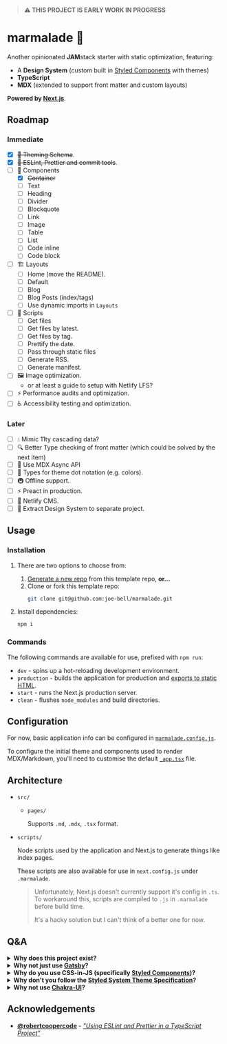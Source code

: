 > **⚠️ THIS PROJECT IS EARLY WORK IN PROGRESS**

# marmalade 🍊

Another opinionated **JAM**stack starter with static optimization, featuring:

- A **Design System** (custom built in [Styled Components](https://styled-components.com/) with themes)
- **TypeScript**
- **MDX** (extended to support front matter and custom layouts)

**Powered by [Next.js](https://nextjs.org)**.

## Roadmap

### Immediate

- [x] ~~🎨 Theming Schema~~.
- [x] ~~🏁 ESLint, Prettier and commit tools~~.
- [ ] 🧱 Components
  - [x] ~~Container~~
  - [ ] Text
  - [ ] Heading
  - [ ] Divider
  - [ ] Blockquote
  - [ ] Link
  - [ ] Image
  - [ ] Table
  - [ ] List
  - [ ] Code inline
  - [ ] Code block
- [ ] 🏗 Layouts
  - [ ] Home (move the README).
  - [ ] Default
  - [ ] Blog
  - [ ] Blog Posts (index/tags)
  - [ ] Use dynamic imports in `Layouts`
- [ ] 🔎 Scripts
  - [ ] Get files
  - [ ] Get files by latest.
  - [ ] Get files by tag.
  - [ ] Prettify the date.
  - [ ] Pass through static files
  - [ ] Generate RSS.
  - [ ] Generate manifest.
- [ ] 🖼 Image optimization.
  - or at least a guide to setup with Netlify LFS?
- [ ] ⚡️ Performance audits and optimization.
- [ ] ♿️ Accessibility testing and optimization.

### Later

- [ ] 💧 Mimic 11ty cascading data?
- [ ] 🔍 Better Type checking of front matter (which could be solved by the next item)
- [ ] 🔩 Use MDX Async API
- [ ] 🐞 Types for theme dot notation (e.g. colors).
- [ ] 🚇 Offline support.
- [ ] ⚡️ Preact in production.
- [ ] 📝 Netlify CMS.
- [ ] 🎨 Extract Design System to separate project.

## Usage

### Installation

1. There are two options to choose from:

   1. [Generate a new repo](https://github.com/joe-bell/marmalade/generate) from this template repo, **or…**
   2. Clone or fork this template repo:
      ```sh
      git clone git@github.com:joe-bell/marmalade.git
      ```

2. Install dependencies:
   ```sh
   npm i
   ```

### Commands

The following commands are available for use, prefixed with `npm run`:

- `dev` - spins up a hot-reloading development environment.
- `production` - builds the application for production and [exports to static HTML](https://nextjs.org/learn/excel/static-html-export/export-the-index-page).
- `start` - runs the Next.js production server.
- `clean` - flushes `node_modules` and build directories.

## Configuration

For now, basic application info can be configured in [`marmalade.config.js`](./marmalade.config.js).

To configure the initial theme and components used to render MDX/Markdown, you'll need to customise the default [`_app.tsx`](./src/pages/_app.tsx) file.

## Architecture

- `src/`

  - `pages/`

    Supports `.md`, `.mdx`, `.tsx` format.

- `scripts/`

  Node scripts used by the application and Next.js to generate things like index pages.

  These scripts are also available for use in `next.config.js` under `.marmalade`.

  > Unfortunately, Next.js doesn't currently support it's config in `.ts`. To workaround this, scripts are compiled to `.js` in `.marmalade` before build time.
  >
  > It's a hacky solution but I can't think of a better one for now.

## Q&A

<details>
 <summary><b>Why does this project exist?</b></summary>
  <p>It's how I like to build things right now. You might like it too or you might not; and that's totally fine.</p>

  <p>This project was born out of a polarization on "how things should be built" in the current Front End climate. Specifically, a comment stating "stop wasting time perfecting your personal site's tech stack". Tweaking my tech stack pushes me to leave my comfort zone and broaden my knowledge; I'd actively encourage others to try new tools where possible.</p>

  <p>Build what you love and don't feel disheartened to try something new or go down a different route.</p>
</details>

<details>
 <summary><b>Why not just use <a href="https://www.gatsbyjs.org/">Gatsby</a>?</b></summary>
  I love <a href="https://www.gatsbyjs.org/">Gatsby</a>, I use it for my <a href="https://github.com/joe-bell/joebell.co.uk">personal site</a>. I like the fact I can install a plugin and let it magically solve my problems, but I equally think it's important to understand what goes on <em>behind</em> the scenes. I heard about Next.js' static export feature just after finishing my personal site and felt like it was worth an explore.
</details>

<details>
 <summary><b>Why do you use CSS-in-JS (specifically <a href="https://styled-components.com/">Styled Components</a>)?</b></summary>
  It feels right. I was a SASS advocate, but now it just feels cumbersome and outdated. With CSS-in-JS I can make the most of a theme schema to reinforce design tokens. In comparison to Emotion, Styled Components benefits from a wider community, better TypeScript support and <a href="https://github.com/emotion-js/emotion/issues/1178">less restrictions on how to write CSS</a>.
</details>

<details>
 <summary><b>Why don't you follow the <a href="https://styled-system.com/theme-specification/">Styled System Theme Specification</a>?</b></summary>
  Marmalade's components use Styled System under the hood to generate themed style props. I just wasn't particularly a fan of the plural naming convention of theme keys, but I might change my mind on this if it's problematic.
</details>

<details>
 <summary><b>Why not use <a href="https://chakra-ui.com/">Chakra-UI</a>?</b></summary>
    <a href="https://chakra-ui.com/">Chakra-UI</a> is bound to the Styled System Theme Specification and Emotion, so unfortunately not an option for this project 💔
</details>

## Acknowledgements

- [**@robertcoopercode**](https://github.com/robertcoopercode) - [_"Using ESLint and Prettier in a TypeScript Project"_](https://www.robertcooper.me/using-eslint-and-prettier-in-a-typescript-project)
